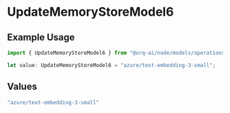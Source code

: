 # UpdateMemoryStoreModel6

## Example Usage

```typescript
import { UpdateMemoryStoreModel6 } from "@orq-ai/node/models/operations";

let value: UpdateMemoryStoreModel6 = "azure/text-embedding-3-small";
```

## Values

```typescript
"azure/text-embedding-3-small"
```